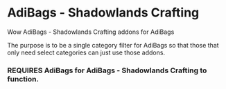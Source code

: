 # AdiBags - Shadowlands Crafting
Wow AdiBags - Shadowlands Crafting addons for AdiBags

The purpose is to be a single category filter for AdiBags
so that those that only need select categories can just 
use those addons.

### REQUIRES AdiBags for AdiBags - Shadowlands Crafting to function. ###

